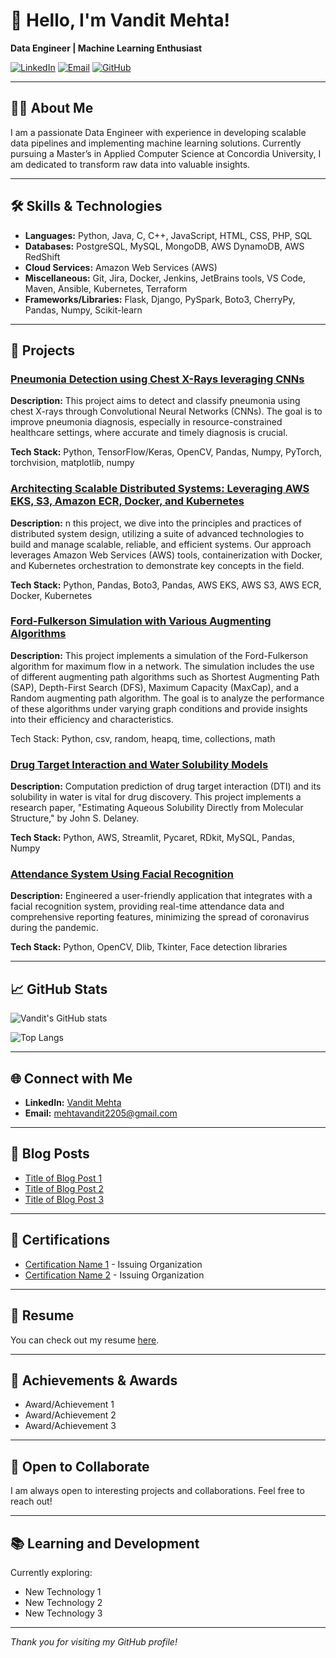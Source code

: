 # 👋 Hello, I'm Vandit Mehta!

**Data Engineer | Machine Learning Enthusiast**

[![LinkedIn](https://img.shields.io/badge/LinkedIn-Connect-blue)](https://www.linkedin.com/in/vandit-mehta-b432361a9/)
[![Email](https://img.shields.io/badge/Email-Contact%20Me-orange)](mailto:contact.vanditmehta@gmail.com)
[![GitHub](https://img.shields.io/github/followers/yourusername?label=follow&style=social)](https://github.com/mehtavandit)

---

## 👨‍💻 About Me

I am a passionate Data Engineer with experience in developing scalable data pipelines and implementing machine learning solutions. Currently pursuing a Master’s in Applied Computer Science at Concordia University, I am dedicated to transform raw data into valuable insights.

---

## 🛠️ Skills & Technologies

- **Languages:** Python, Java, C, C++, JavaScript, HTML, CSS, PHP, SQL
- **Databases:** PostgreSQL, MySQL, MongoDB, AWS DynamoDB, AWS RedShift
- **Cloud Services:** Amazon Web Services (AWS)
- **Miscellaneous:** Git, Jira, Docker, Jenkins, JetBrains tools, VS Code, Maven, Ansible, Kubernetes, Terraform
- **Frameworks/Libraries:** Flask, Django, PySpark, Boto3, CherryPy, Pandas, Numpy, Scikit-learn

---

## 🚀 Projects

### [Pneumonia Detection using Chest X-Rays leveraging CNNs](https://github.com/mehtavandit/COMP6721-GroupP)
**Description:** This project aims to detect and classify pneumonia using chest X-rays through Convolutional Neural Networks (CNNs). The goal is to improve pneumonia diagnosis, especially in resource-constrained healthcare settings, where accurate and timely diagnosis is crucial.

**Tech Stack:** Python, TensorFlow/Keras, OpenCV, Pandas, Numpy, PyTorch, torchvision, matplotlib, numpy

### [Architecting Scalable Distributed Systems: Leveraging AWS EKS, S3, Amazon ECR, Docker, and Kubernetes](https://github.com/JSM2512/Distributed_System_Design_Final_Project)
**Description:** n this project, we dive into the principles and practices of distributed system design, utilizing a suite of advanced technologies to build and manage scalable, reliable, and efficient systems. Our approach leverages Amazon Web Services (AWS) tools, containerization with Docker, and Kubernetes orchestration to demonstrate key concepts in the field.

**Tech Stack:** Python, Pandas, Boto3, Pandas, AWS EKS, AWS S3, AWS ECR, Docker, Kubernetes

### [Ford-Fulkerson Simulation with Various Augmenting Algorithms](https://github.com/mehtavandit/ALGO-Project)
**Description:** This project implements a simulation of the Ford-Fulkerson algorithm for maximum flow in a network. The simulation includes the use of different augmenting path algorithms such as Shortest Augmenting Path (SAP), Depth-First Search (DFS), Maximum Capacity (MaxCap), and a Random augmenting path algorithm. The goal is to analyze the performance of these algorithms under varying graph conditions and provide insights into their efficiency and characteristics.

Tech Stack: Python, csv, random, heapq, time, collections, math

### [Drug Target Interaction and Water Solubility Models](https://github.com/yourusername/project1)
**Description:** Computation prediction of drug target interaction (DTI) and its solubility in water is vital for drug discovery. This project implements a research paper, "Estimating Aqueous Solubility Directly from Molecular Structure," by John S. Delaney.

**Tech Stack:** Python, AWS, Streamlit, Pycaret, RDkit, MySQL, Pandas, Numpy

### [Attendance System Using Facial Recognition](https://github.com/mehtavandit/Attendance-Face-Detection)
**Description:** Engineered a user-friendly application that integrates with a facial recognition system, providing real-time attendance data and comprehensive reporting features, minimizing the spread of coronavirus during the pandemic.

**Tech Stack:** Python, OpenCV, Dlib, Tkinter, Face detection libraries

---

## 📈 GitHub Stats

![Vandit's GitHub stats](https://github-readme-stats.vercel.app/api?username=mehtavandit&show_icons=true&hide_border=true&theme=radical)

![Top Langs](https://github-readme-stats.vercel.app/api/top-langs/?username=yourusername&layout=compact&theme=radical)

---

## 🌐 Connect with Me

- **LinkedIn:** [Vandit Mehta](https://www.linkedin.com/in/vandit-mehta-b432361a9/)
- **Email:** [mehtavandit2205@gmail.com](mailto:contact.vanditmehta@gmail.com)

---

## 📝 Blog Posts

- [Title of Blog Post 1](https://yourblog.com/post1)
- [Title of Blog Post 2](https://yourblog.com/post2)
- [Title of Blog Post 3](https://yourblog.com/post3)

---

## 📜 Certifications

- [Certification Name 1](https://linktocertification.com) - Issuing Organization
- [Certification Name 2](https://linktocertification.com) - Issuing Organization

---

## 📄 Resume

You can check out my resume [here](https://linktoresume.com).

---

## 🏅 Achievements & Awards

- Award/Achievement 1
- Award/Achievement 2
- Award/Achievement 3

---

## 🤝 Open to Collaborate

I am always open to interesting projects and collaborations. Feel free to reach out!

---

## 📚 Learning and Development

Currently exploring:

- New Technology 1
- New Technology 2
- New Technology 3

---

*Thank you for visiting my GitHub profile!*
